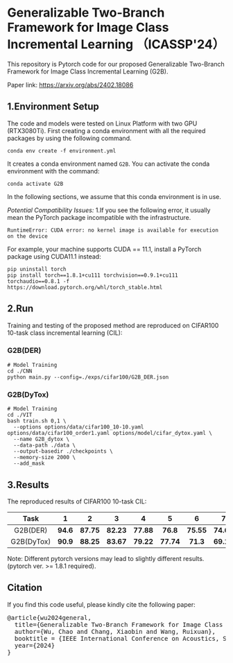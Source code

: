 
# Generalizable Two-Branch Framework for Image Class Incremental Learning （ICASSP'24）

This repository is Pytorch code for our proposed Generalizable Two-Branch Framework for Image Class Incremental Learning (G2B). 

Paper link: https://arxiv.org/abs/2402.18086



## 1.Environment Setup
The code and models were tested on Linux Platform with two GPU (RTX3080Ti).
First creating a conda environment with all the required packages by using the following command.

```
conda env create -f environment.yml
```
It creates a conda environment named `G2B`. You can activate the conda environment with the command:
```
conda activate G2B
```
In the following sections, we assume that this conda environment is in use.

*Potential Compatibility Issues:*
1.If you see the following error, it usually mean the  PyTorch package incompatible with the infrastructure.
```
RuntimeError: CUDA error: no kernel image is available for execution on the device
```
For example, your machine supports CUDA == 11.1, install a PyTorch package using CUDA11.1 instead:
```
pip uninstall torch
pip install torch==1.8.1+cu111 torchvision==0.9.1+cu111 torchaudio==0.8.1 -f https://download.pytorch.org/whl/torch_stable.html
```


## 2.Run
Training and testing of the proposed method are reproduced on CIFAR100 10-task class incremental learning (CIL):
### G2B(DER)
```
# Model Training
cd ./CNN
python main.py --config=./exps/cifar100/G2B_DER.json
```
### G2B(DyTox)
```
# Model Training
cd ./VIT
bash train.sh 0,1 \
  --options options/data/cifar100_10-10.yaml options/data/cifar100_order1.yaml options/model/cifar_dytox.yaml \
  --name G2B_dytox \
  --data-path ./data \
  --output-basedir ./checkpoints \
  --memory-size 2000 \
  --add_mask
 ```
## 3.Results
The reproduced results of CIFAR100 10-task CIL:

Task | 1 | 2 | 3 | 4 | 5 | 6 | 7 | 8 | 9 | 10 | Avg. 
:---: | :---: | :---: | :---: | :---: | :---: | :---: | :---: | :---: | :---: | :---: | :---: 
G2B(DER)| **94.6** | **87.75** | **82.23** | **77.88** | **76.8** | **75.55** | **74.68** | **73.24** | **71.03** | **68.98** |**78.26**
G2B(DyTox)| **90.9** | **88.25** | **83.67** | **79.22** | **77.74** | **71.3** | **69.17** | **65.45** | **63.49** | **62.04** | **75.12**

Note: Different pytorch versions may lead to slightly different results. (pytorch ver. >= 1.8.1 required).

## Citation
If you find this code useful, please kindly cite the following paper:
<pre>
@article{wu2024general,
  title={Generalizable Two-Branch Framework for Image Class Incremental Learning},
  author={Wu, Chao and Chang, Xiaobin and Wang, Ruixuan},
  booktitle = {IEEE International Conference on Acoustics, Speech, and Signal Processing (ICASSP)},
  year={2024}
}
</pre>
